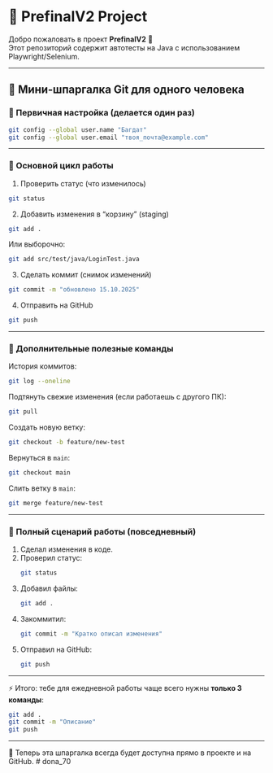 # 📘 PrefinalV2 Project

Добро пожаловать в проект **PrefinalV2** 🚀  
Этот репозиторий содержит автотесты на Java с использованием Playwright/Selenium.  

---

## 🚀 Мини-шпаргалка Git для одного человека

### 🔹 Первичная настройка (делается один раз)
```bash
git config --global user.name "Багдат"
git config --global user.email "твоя_почта@example.com"
```

---

### 🔹 Основной цикл работы

1. Проверить статус (что изменилось)
```bash
git status
```

2. Добавить изменения в “корзину” (staging)
```bash
git add .
```
Или выборочно:
```bash
git add src/test/java/LoginTest.java
```

3. Сделать коммит (снимок изменений)
```bash
git commit -m "обновлено 15.10.2025"
```

4. Отправить на GitHub
```bash
git push
```

---

### 🔹 Дополнительные полезные команды

История коммитов:
```bash
git log --oneline
```

Подтянуть свежие изменения (если работаешь с другого ПК):
```bash
git pull
```

Создать новую ветку:
```bash
git checkout -b feature/new-test
```
Вернуться в `main`:
```bash
git checkout main
```
Слить ветку в `main`:
```bash
git merge feature/new-test
```

---

### 🔹 Полный сценарий работы (повседневный)
1. Сделал изменения в коде.  
2. Проверил статус:
   ```bash
   git status
   ```
3. Добавил файлы:
   ```bash
   git add .
   ```
4. Закоммитил:
   ```bash
   git commit -m "Кратко описал изменения"
   ```
5. Отправил на GitHub:
   ```bash
   git push
   ```

---

⚡ Итого: тебе для ежедневной работы чаще всего нужны **только 3 команды**:  
```bash
git add .
git commit -m "Описание"
git push
```

---

📌 Теперь эта шпаргалка всегда будет доступна прямо в проекте и на GitHub.
#   d o n a _ 7 0 
 
 